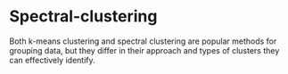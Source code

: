 # Spectral-clustering
Both k-means clustering and spectral clustering are popular methods for grouping data, but they differ in their approach and types of clusters they can effectively identify.
